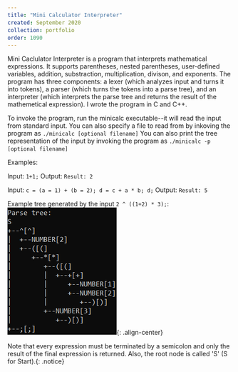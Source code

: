 ```yaml
---
title: "Mini Calculator Interpreter"
created: September 2020
collection: portfolio
order: 1090
---
```


Mini Caclulator Interpreter is a program that interprets mathematical expressions. It supports parentheses, nested parentheses, user-defined variables, addition, substraction, multiplication, divison, and exponents. The program has three components: a lexer (which analyzes input and turns it into tokens), a parser (which turns the tokens into a parse tree), and an interpreter (which interprets the parse tree and returns the result of the mathemetical expression). I wrote the program in C and C++. 

To invoke the program, run the minicalc executable--it will read the input from standard input. You can also specify a file to read from by inkoving the program as `./minicalc [optional filename]` You can also print the tree representation of the input by invoking the program as `./minicalc -p [optional filename]`

Examples:

Input: `1+1;` 
Output: `Result: 2`

Input: 
`c = (a = 1) + (b = 2);
d = c + a * b;
d;` 
Output: `Result: 5`

Example tree generated by the input `2 ^ ((1+2) * 3);`:
![The tree generated by the above program call](/images/portfolio/minicalc_tree_example.png){: .align-center}



Note that every expression must be terminated by a semicolon and only the result of the final expression is returned. Also, the root node is called 'S' (S for Start).{: .notice}
